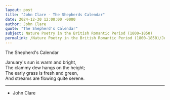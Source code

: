 ```yaml
---
layout: post
title: "John Clare - The Shepherds Calendar"
date: 2024-12-30 12:00:00 -0000
author: John Clare
quote: "The Shepherd's Calendar"
subject: Nature Poetry in the British Romantic Period (1800–1850)
permalink: /Nature Poetry in the British Romantic Period (1800–1850)/John Clare/John Clare - The Shepherds Calendar
---
```


The Shepherd's Calendar

January's sun is warm and bright,  
The clammy dew hangs on the height;  
The early grass is fresh and green,  
And streams are flowing quite serene.

---

- John Clare
